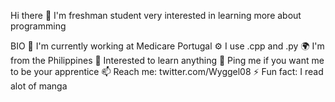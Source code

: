 Hi there 👋
I'm freshman student very interested in learning more about programming

BIO
🏢 I'm currently working at Medicare Portugal
⚙️ I use .cpp and .py
🌍 I'm from the Philippines
🌱 Interested to learn anything
💬 Ping me if you want me to be your apprentice
📫 Reach me: twitter.com/Wyggel08
⚡️ Fun fact: I read alot of manga

<!---
wyggel08/wyggel08 is a ✨ special ✨ repository because its `README.md` (this file) appears on your GitHub profile.
You can click the Preview link to take a look at your changes.
--->
